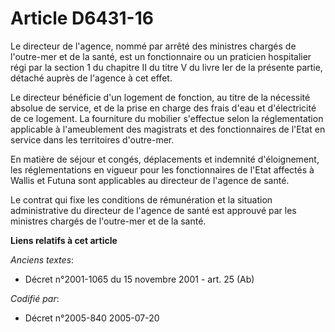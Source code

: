 # Article D6431-16

Le directeur de l'agence, nommé par arrêté des ministres chargés de l'outre-mer et de la santé, est un fonctionnaire ou un
praticien hospitalier régi par la section 1 du chapitre II du titre V du livre Ier de la présente partie, détaché auprès de
l'agence à cet effet.

Le directeur bénéficie d'un logement de fonction, au titre de la nécessité absolue de service, et de la prise en charge des
frais d'eau et d'électricité de ce logement. La fourniture du mobilier s'effectue selon la réglementation applicable à
l'ameublement des magistrats et des fonctionnaires de l'Etat en service dans les territoires d'outre-mer.

En matière de séjour et congés, déplacements et indemnité d'éloignement, les réglementations en vigueur pour les
fonctionnaires de l'Etat affectés à Wallis et Futuna sont applicables au directeur de l'agence de santé.

Le contrat qui fixe les conditions de rémunération et la situation administrative du directeur de l'agence de santé est
approuvé par les ministres chargés de l'outre-mer et de la santé.

**Liens relatifs à cet article**

_Anciens textes_:

  - Décret n°2001-1065 du 15 novembre 2001 - art. 25 (Ab)

_Codifié par_:

  - Décret n°2005-840 2005-07-20
